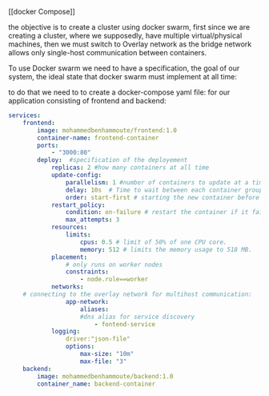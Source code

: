 [[docker Compose]]

the objective is to create a cluster using docker swarm, first since we are creating a cluster, where we supposedly, have multiple virtual/physical machines, then we must switch to Overlay network as the bridge network allows only single-host communication between containers.

To use Docker swarm we need to have a specification, the goal of our system, the ideal state that docker swarm must implement at all time: 

to do that we need to to create a docker-compose yaml file:
for our application consisting of frontend and backend:


```yml
services:
	frontend: 
		image: mohammedbenhammoute/frontend:1.0
		container-name: frontend-container
		ports:
			- "3000:80"
		deploy:  #specification of the deployement
			replicas: 2 #how many containers at all time
			update-config:
				parallelism: 1 #number of containers to update at a time.
				delay: 10s  # Time to wait between each container group
				order: start-first # starting the new container before stopping the old one. making sure we have minimum down time.
			restart_policy:
				condition: on-failure # restart the container if it fails.
				max_attempts: 3
			resources:
				limits:
					cpus: 0.5 # limit of 50% of one CPU core.
					memory: 512 # limits the memory usage to 518 MB.
			placement:
				# only runs on worker nodes
				constraints:
					- node.role==worker
			networks:
	# connecting to the overlay network for multihost communication:
				app-network: 
					aliases:
					#dns alias for service discovery
						- fontend-service 
			logging:
				driver:"json-file"
				options:
					max-size: "10m"
					max-file: "3"				
	backend:
		image: mohammedbenhammoute/backend:1.0
		container_name: backend-container
		
		
					 
				
				
				
			
```



